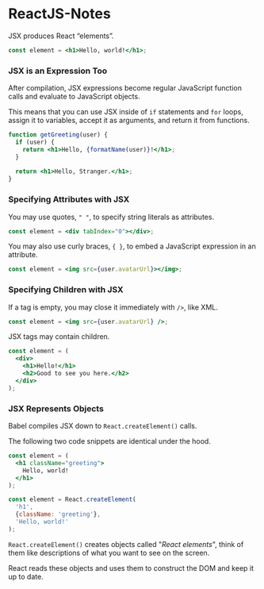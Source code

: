 # ReactJS-Notes
JSX produces React “elements”.

```jsx
const element = <h1>Hello, world!</h1>;
```

### JSX is an Expression Too
After compilation, JSX expressions become regular JavaScript function calls and evaluate to JavaScript objects.

This means that you can use JSX inside of `if` statements and `for` loops, assign it to variables, accept it as arguments, and return it from functions.

```jsx
function getGreeting(user) {
  if (user) {
    return <h1>Hello, {formatName(user)}!</h1>;
  }
  
  return <h1>Hello, Stranger.</h1>;
}
```

### Specifying Attributes with JSX
You may use quotes, `" "`, to specify string literals as attributes.
```jsx
const element = <div tabIndex="0"></div>;
```
You may also use curly braces, `{ }`, to embed a JavaScript expression in an attribute.
```jsx
const element = <img src={user.avatarUrl}></img>;
```

### Specifying Children with JSX
If a tag is empty, you may close it immediately with `/>`, like XML.
```jsx
const element = <img src={user.avatarUrl} />;
```
JSX tags may contain children.
```jsx
const element = (
  <div>
    <h1>Hello!</h1>
    <h2>Good to see you here.</h2>
  </div>
);
```

### JSX Represents Objects
Babel compiles JSX down to `React.createElement()` calls.

The following two code snippets are identical under the hood.
```jsx
const element = (
  <h1 className="greeting">
    Hello, world!
  </h1>
);
```

```jsx
const element = React.createElement(
  'h1',
  {className: 'greeting'},
  'Hello, world!'
);
```
`React.createElement()` creates objects called "_React elements_", think of them like descriptions of what you want to see on the screen. 

React reads these objects and uses them to construct the DOM and keep it up to date.






